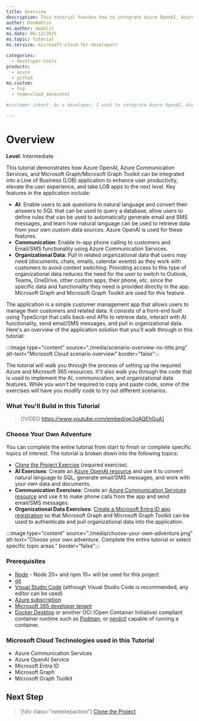 ```yaml
---
title: Overview
description: This tutorial teaches how to integrate Azure OpenAI, Azure Communication Services, and Microsoft Graph into a Line of Business application to enhance user productivity.
author: DanWahlin
ms.author: dwahlin
ms.date: 06/12/2025
ms.topic: tutorial
ms.service: microsoft-cloud-for-developers

categories:
  - developer-tools
products:
  - azure
  - github
ms.custom:
  - fcp
  - team=cloud_advocates

#customer intent: As a developer, I want to integrate Azure OpenAI, Azure Communication Services, and Microsoft Graph/Microsoft Graph Toolkit into a Line of Business application.

---
```


<!-- markdownlint-disable MD041 -->

# Overview

**Level**: Intermediate

This tutorial demonstrates how Azure OpenAI, Azure Communication Services, and Microsoft Graph/Microsoft Graph Toolkit can be integrated into a Line of Business (LOB) application to enhance user productivity, elevate the user experience, and take LOB apps to the next level. Key features in the application include:

- **AI**: Enable users to ask questions in natural language and convert their answers to SQL that can be used to query a database, allow users to define rules that can be used to automatically generate email and SMS messages, and learn how natural language can be used to retrieve data from your own custom data sources. Azure OpenAI is used for these features.
- **Communication**: Enable in-app phone calling to customers and Email/SMS functionality using Azure Communication Services.
- **Organizational Data**: Pull in related organizational data that users may need (documents, chats, emails, calendar events) as they work with customers to avoid context switching. Providing access to this type of organizational data reduces the need for the user to switch to Outlook, Teams, OneDrive, other custom apps, their phone, etc. since the specific data and functionality they need is provided directly in the app. Microsoft Graph and Microsoft Graph Toolkit are used for this feature.

The application is a simple customer management app that allows users to manage their customers and related data. It consists of a front-end built using TypeScript that calls back-end APIs to retrieve data, interact with AI functionality, send email/SMS messages, and pull in organizational data. Here's an overview of the application solution that you'll walk through in this tutorial:

:::image type="content" source="./media/scenario-overview-no-title.png" alt-text="Microsoft Cloud scenario overview" border="false":::

The tutorial will walk you through the process of setting up the required Azure and Microsoft 365 resources. It'll also walk you through the code that is used to implement the AI, communication, and organizational data features. While you won't be required to copy and paste code, some of the exercises will have you modify code to try out different scenarios.

### What You'll Build in this Tutorial

>[!VIDEO https://www.youtube.com/embed/qe3oAQEhGuA]

### Choose Your Own Adventure

You can complete the entire tutorial from start to finish or complete specific topics of interest. The tutorial is broken down into the following topics:

- [Clone the Project Exercise](/microsoft-cloud/dev/tutorials/openai-acs-msgraph/?tutorial-step=1) (required exercise).
- **AI Exercises**: Create an [Azure OpenAI resource](/microsoft-cloud/dev/tutorials/openai-acs-msgraph/?tutorial-step=2) and use it to convert natural language to SQL, generate email/SMS messages, and work with your own data and documents.
- **Communication Exercises**: Create an [Azure Communication Services resource](/microsoft-cloud/dev/tutorials/openai-acs-msgraph/?tutorial-step=6) and use it to make phone calls from the app and send email/SMS messages.
- **Organizational Data Exercises**: [Create a Microsoft Entra ID app registration](/microsoft-cloud/dev/tutorials/openai-acs-msgraph/?tutorial-step=9) so that Microsoft Graph and Microsoft Graph Toolkit can be used to authenticate and pull organizational data into the application.

:::image type="content" source="./media/choose-your-own-adventure.png" alt-text="Choose your own adventure. Complete the entire tutorial or select specific topic areas." border="false":::

<a id="prerequisites"></a>
### Prerequisites

- [Node](https://nodejs.org) - Node 20+ and npm 10+ will be used for this project
- [git](/devops/develop/git/install-and-set-up-git?WT.mc_id=m365-94501-dwahlin)
- [Visual Studio Code](https://code.visualstudio.com?WT.mc_id=m365-94501-dwahlin) (although Visual Studio Code is recommended, any editor can be used)
- [Azure subscription](https://azure.microsoft.com/free/search?WT.mc_id=m365-94501-dwahlin)
- [Microsoft 365 developer tenant](https://developer.microsoft.com/microsoft-365/dev-program?WT.mc_id=m365-94501-dwahlin)
- [Docker Desktop](https://www.docker.com/get-started/) or another OCI (Open Container Initiative) compliant container runtime such as [Podman](https://podman-desktop.io/downloads), or [nerdctl](https://github.com/containerd/nerdctl) capable of running a container.

### Microsoft Cloud Technologies used in this Tutorial

- Azure Communication Services
- Azure OpenAI Service
- Microsoft Entra ID
- Microsoft Graph
- Microsoft Graph Toolkit

## Next Step

> [!div class="nextstepaction"]
> [Clone the Project](./01-clone-project.md)
